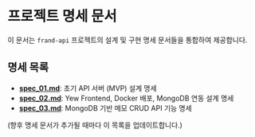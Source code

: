 # 프로젝트 명세 문서

이 문서는 `frand-api` 프로젝트의 설계 및 구현 명세 문서들을 통합하여 제공합니다.

## 명세 목록

*   [**spec_01.md**](./spec_01.md): 초기 API 서버 (MVP) 설계 명세
*   [**spec_02.md**](./spec_02.md): Yew Frontend, Docker 배포, MongoDB 연동 설계 명세
*   [**spec_03.md**](./spec_03.md): MongoDB 기반 메모 CRUD API 기능 명세

(향후 명세 문서가 추가될 때마다 이 목록을 업데이트합니다.)
